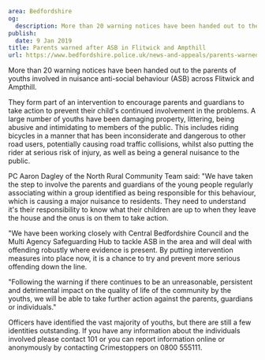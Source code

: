 ```yaml
area: Bedfordshire
og:
  description: More than 20 warning notices have been handed out to the parents of youths involved in nuisance anti-social behaviour (ASB) across Flitwick and Ampthill.
publish:
  date: 9 Jan 2019
title: Parents warned after ASB in Flitwick and Ampthill
url: https://www.bedfordshire.police.uk/news-and-appeals/parents-warned-flitwickampthillasb-jan19
```

More than 20 warning notices have been handed out to the parents of youths involved in nuisance anti-social behaviour (ASB) across Flitwick and Ampthill.

They form part of an intervention to encourage parents and guardians to take action to prevent their child's continued involvement in the problems. A large number of youths have been damaging property, littering, being abusive and intimidating to members of the public. This includes riding bicycles in a manner that has been inconsiderate and dangerous to other road users, potentially causing road traffic collisions, whilst also putting the rider at serious risk of injury, as well as being a general nuisance to the public.

PC Aaron Dagley of the North Rural Community Team said: "We have taken the step to involve the parents and guardians of the young people regularly associating within a group identified as being responsible for this behaviour, which is causing a major nuisance to residents. They need to understand it's their responsibility to know what their children are up to when they leave the house and the onus is on them to take action.

"We have been working closely with Central Bedfordshire Council and the Multi Agency Safeguarding Hub to tackle ASB in the area and will deal with offending robustly where evidence is present. By putting intervention measures into place now, it is a chance to try and prevent more serious offending down the line.

"Following the warning if there continues to be an unreasonable, persistent and detrimental impact on the quality of life of the community by the youths, we will be able to take further action against the parents, guardians or individuals."

Officers have identified the vast majority of youths, but there are still a few identities outstanding. If you have any information about the individuals involved please contact 101 or you can report information online or anonymously by contacting Crimestoppers on 0800 555111.
